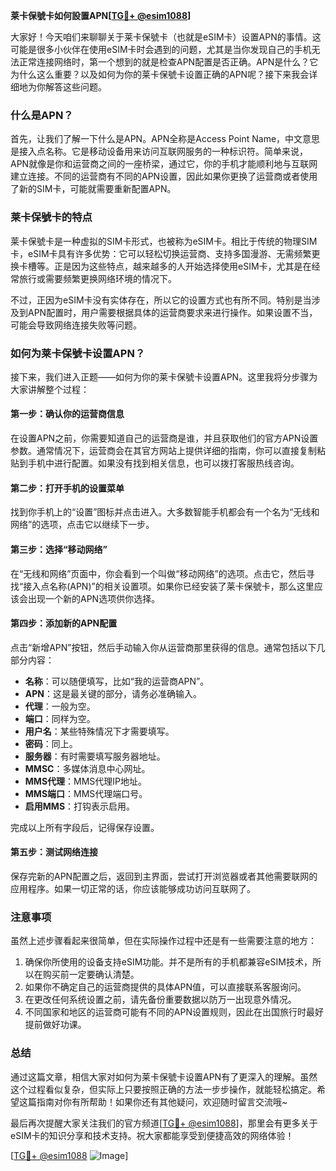 **莱卡保號卡如何設置APN[[TG💪+ @esim1088](https://t.me/s/esim1088)]**

大家好！今天咱们来聊聊关于莱卡保號卡（也就是eSIM卡）设置APN的事情。这可能是很多小伙伴在使用eSIM卡时会遇到的问题，尤其是当你发现自己的手机无法正常连接网络时，第一个想到的就是检查APN配置是否正确。APN是什么？它为什么这么重要？以及如何为你的莱卡保號卡设置正确的APN呢？接下来我会详细地为你解答这些问题。

### 什么是APN？

首先，让我们了解一下什么是APN。APN全称是Access Point Name，中文意思是接入点名称。它是移动设备用来访问互联网服务的一种标识符。简单来说，APN就像是你和运营商之间的一座桥梁，通过它，你的手机才能顺利地与互联网建立连接。不同的运营商有不同的APN设置，因此如果你更换了运营商或者使用了新的SIM卡，可能就需要重新配置APN。

### 莱卡保號卡的特点

莱卡保號卡是一种虚拟的SIM卡形式，也被称为eSIM卡。相比于传统的物理SIM卡，eSIM卡具有许多优势：它可以轻松切换运营商、支持多国漫游、无需频繁更换卡槽等。正是因为这些特点，越来越多的人开始选择使用eSIM卡，尤其是在经常旅行或需要频繁更换网络环境的情况下。

不过，正因为eSIM卡没有实体存在，所以它的设置方式也有所不同。特别是当涉及到APN配置时，用户需要根据具体的运营商要求来进行操作。如果设置不当，可能会导致网络连接失败等问题。

### 如何为莱卡保號卡设置APN？

接下来，我们进入正题——如何为你的莱卡保號卡设置APN。这里我将分步骤为大家讲解整个过程：

#### 第一步：确认你的运营商信息
在设置APN之前，你需要知道自己的运营商是谁，并且获取他们的官方APN设置参数。通常情况下，运营商会在其官方网站上提供详细的指南，你可以直接复制粘贴到手机中进行配置。如果没有找到相关信息，也可以拨打客服热线咨询。

#### 第二步：打开手机的设置菜单
找到你手机上的“设置”图标并点击进入。大多数智能手机都会有一个名为“无线和网络”的选项，点击它以继续下一步。

#### 第三步：选择“移动网络”
在“无线和网络”页面中，你会看到一个叫做“移动网络”的选项。点击它，然后寻找“接入点名称(APN)”的相关设置项。如果你已经安装了莱卡保號卡，那么这里应该会出现一个新的APN选项供你选择。

#### 第四步：添加新的APN配置
点击“新增APN”按钮，然后手动输入你从运营商那里获得的信息。通常包括以下几部分内容：
- **名称**：可以随便填写，比如“我的运营商APN”。
- **APN**：这是最关键的部分，请务必准确输入。
- **代理**：一般为空。
- **端口**：同样为空。
- **用户名**：某些特殊情况下才需要填写。
- **密码**：同上。
- **服务器**：有时需要填写服务器地址。
- **MMSC**：多媒体消息中心网址。
- **MMS代理**：MMS代理IP地址。
- **MMS端口**：MMS代理端口号。
- **启用MMS**：打钩表示启用。

完成以上所有字段后，记得保存设置。

#### 第五步：测试网络连接
保存完新的APN配置之后，返回到主界面，尝试打开浏览器或者其他需要联网的应用程序。如果一切正常的话，你应该能够成功访问互联网了。

### 注意事项

虽然上述步骤看起来很简单，但在实际操作过程中还是有一些需要注意的地方：

1. 确保你所使用的设备支持eSIM功能。并不是所有的手机都兼容eSIM技术，所以在购买前一定要确认清楚。
2. 如果你不确定自己的运营商提供的具体APN值，可以直接联系客服询问。
3. 在更改任何系统设置之前，请先备份重要数据以防万一出现意外情况。
4. 不同国家和地区的运营商可能有不同的APN设置规则，因此在出国旅行时最好提前做好功课。

### 总结

通过这篇文章，相信大家对如何为莱卡保號卡设置APN有了更深入的理解。虽然这个过程看似复杂，但实际上只要按照正确的方法一步步操作，就能轻松搞定。希望这篇指南对你有所帮助！如果你还有其他疑问，欢迎随时留言交流哦~

最后再次提醒大家关注我们的官方频道[[TG💪+ @esim1088](https://t.me/s/esim1088)]，那里会有更多关于eSIM卡的知识分享和技术支持。祝大家都能享受到便捷高效的网络体验！

[[TG💪+ @esim1088](https://t.me/s/esim1088) ![Image](https://i.postimg.cc/4NQfJmqS/Snipaste-2025-05-13-00-14-12.png)]